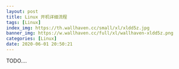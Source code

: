 ```yaml
---
layout: post
title: Linux 开机详细流程
tags: [Linux]
index_img: https://th.wallhaven.cc/small/xl/xldd5z.jpg
banner_img: https://w.wallhaven.cc/full/xl/wallhaven-xldd5z.png
categories: [Linux]
date: 2020-06-01 20:50:21
---
```


TODO....